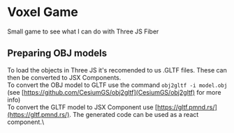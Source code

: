 # Voxel Game

Small game to see what I can do with Three JS Fiber

## Preparing OBJ models

To load the objects in Three JS it's recomended to us .GLTF files. These can then be converted to JSX Components. \
To convert the OBJ model to GLTF use the command `obj2gltf -i model.obj` (see [https://github.com/CesiumGS/obj2gltf](CesiumGS/obj2gltf) for more info)\
To convert the GLTF model to JSX Component use [https://gltf.pmnd.rs/](https://gltf.pmnd.rs/). The generated code can be used as a react component.\
